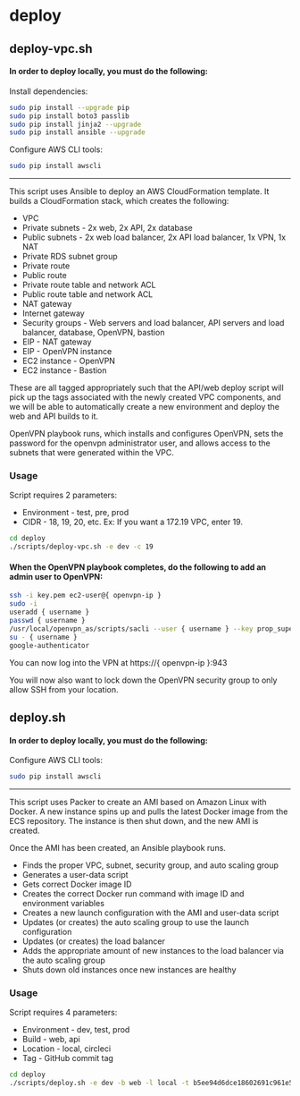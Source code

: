 # deploy

## deploy-vpc.sh

#### In order to deploy locally, you must do the following:

Install dependencies:

```bash
sudo pip install --upgrade pip
sudo pip install boto3 passlib
sudo pip install jinja2 --upgrade
sudo pip install ansible --upgrade
```

Configure AWS CLI tools:

```bash
sudo pip install awscli
```
---

This script uses Ansible to deploy an AWS CloudFormation template. It builds a CloudFormation stack, which creates the following:

* VPC
* Private subnets - 2x web, 2x API, 2x database
* Public subnets - 2x web load balancer, 2x API load balancer, 1x VPN, 1x NAT
* Private RDS subnet group
* Private route
* Public route
* Private route table and network ACL
* Public route table and network ACL
* NAT gateway
* Internet gateway
* Security groups - Web servers and load balancer, API servers and load balancer, database, OpenVPN, bastion
* EIP - NAT gateway
* EIP - OpenVPN instance
* EC2 instance - OpenVPN
* EC2 instance - Bastion

These are all tagged appropriately such that the API/web deploy script will pick up the tags associated with the newly created VPC components, and we will be able to automatically create a new environment and deploy the web and API builds to it.

OpenVPN playbook runs, which installs and configures OpenVPN, sets the password for the openvpn administrator user, and allows access to the subnets that were generated within the VPC.

### Usage

Script requires 2 parameters:
* Environment - test, pre, prod
* CIDR - 18, 19, 20, etc. Ex: If you want a 172.19 VPC, enter 19. 

```bash
cd deploy
./scripts/deploy-vpc.sh -e dev -c 19
```

#### When the OpenVPN playbook completes, do the following to add an admin user to OpenVPN:

```bash
ssh -i key.pem ec2-user@{ openvpn-ip }
sudo -i
useradd { username }
passwd { username }
/usr/local/openvpn_as/scripts/sacli --user { username } --key prop_superuser --value true UserPropPut
su - { username }
google-authenticator
```

You can now log into the VPN at https://{ openvpn-ip }:943

You will now also want to lock down the OpenVPN security group to only allow SSH from your location.


## deploy.sh

#### In order to deploy locally, you must do the following:

Configure AWS CLI tools:

```bash
sudo pip install awscli
```

---

This script uses Packer to create an AMI based on Amazon Linux with Docker. A new instance spins up and pulls the latest Docker image from the ECS repository. The instance is then shut down, and the new AMI is created.

Once the AMI has been created, an Ansible playbook runs.
* Finds the proper VPC, subnet, security group, and auto scaling group
* Generates a user-data script
 * Gets correct Docker image ID
 * Creates the correct Docker run command with image ID and environment variables
* Creates a new launch configuration with the AMI and user-data script
* Updates (or creates) the auto scaling group to use the launch configuration
* Updates (or creates) the load balancer
* Adds the appropriate amount of new instances to the load balancer via the auto scaling group
* Shuts down old instances once new instances are healthy

### Usage

Script requires 4 parameters:
* Environment - dev, test, prod
* Build - web, api
* Location - local, circleci
* Tag - GitHub commit tag

```bash
cd deploy
./scripts/deploy.sh -e dev -b web -l local -t b5ee94d6dce18602691c961e5d0bad0d18ac73d5
```
